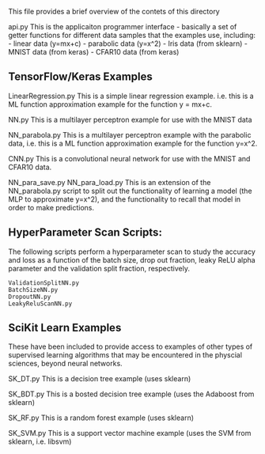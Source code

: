 This file provides a brief overview of the contets of this directory

api.py
  This is the applicaiton programmer interface - basically a set of getter
  functions for different data samples that the examples use, including:
    - linear data (y=mx+c)
    - parabolic data (y=x^2)
    - Iris data (from sklearn)
    - MNIST data (from keras)
    - CFAR10 data (from keras)

TensorFlow/Keras Examples
-------------------------
LinearRegression.py
  This is a simple linear regression example. i.e. this is a ML function
  approximation example for the function y = mx+c.

NN.py
  This is a multilayer perceptron example for use with the MNIST data
  
NN_parabola.py
  This is a multilayer perceptron example with the parabolic data, i.e.
  this is a ML function approximation example for the function y=x^2.
  
CNN.py
  This is a convolutional neural network for use with the MNIST and CFAR10
  data.

NN_para_save.py
NN_para_load.py
  This is an extension of the NN_parabola.py script to split out the functionality
  of learning a model (the MLP to approximate y=x^2), and the functionality to recall
  that model in order to make predictions.

HyperParameter Scan Scripts:
----------------------------
  The following scripts perform a hyperparameter scan to study the accuracy and loss
  as a function of the batch size, drop out fraction, leaky ReLU alpha parameter and
  the validation split fraction, respectively.

    ValidationSplitNN.py
    BatchSizeNN.py
    DropoutNN.py
    LeakyReluScanNN.py

SciKit Learn Examples 
---------------------
These have been included to provide access to examples of other types of supervised learning
algorithms that may be encountered in the physcial sciences, beyond neural networks.

SK_DT.py
  This is a decision tree example (uses sklearn)
  
SK_BDT.py
  This is a bosted decision tree example (uses the Adaboost from sklearn)

SK_RF.py
  This is a random forest example (uses sklearn)
  
SK_SVM.py
  This is a support vector machine example (uses the SVM from sklearn, i.e. libsvm)
